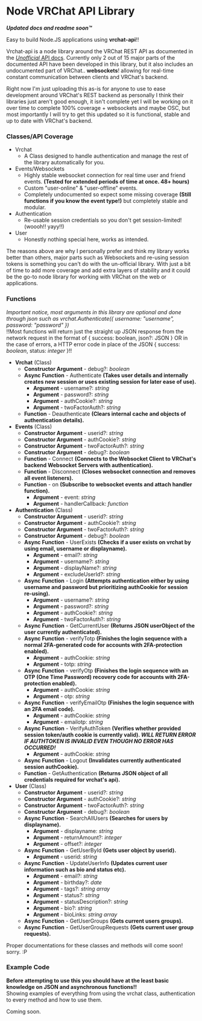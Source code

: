 # Node VRChat API Library

***Updated docs and readme soon™***

Easy to build Node.JS applications using **vrchat-api**!!

Vrchat-api is a node library around the VRChat REST API as documented in the [*Unofficial* API docs](https://vrchatapi.github.io/docs/api/).
Currently only 2 out of 15 major parts of the documented API have been developed in this library, but it also includes an undocumented part of VRChat.. **websockets**! allowing for real-time constant communication between clients and VRChat's backend.

Right now I'm just uploading this as-is for anyone to use to ease development around VRChat's REST backend as personally I think their libraries just aren't good enough, it isn't complete yet I will be working on it over time to complete 100% coverage + websockets and maybe OSC, but most importantly I will try to get this updated so it is functional, stable and up to date with VRChat's backend.

### **Classes/API Coverage**
- Vrchat
    - A Class designed to handle authentication and manage the rest of the library automatically for you.
- Events/Websockets
    - Highly stable websocket connection for real time user and friend events. **(Tested for extended periods of time at once. 48+ hours)**
    - Custom "user-online" & "user-offline" events.
    - Completely undocumented so expect some missing coverage **(Still functions if you know the event type!)** but completely stable and modular.
- Authentication
    - Re-usable session credentials so you don't get session-limited! (woooh!! yayy!!)
- User
    - Honestly nothing special here, works as intended.

The reasons above are why I personally prefer and think my library works better than others, major parts such as Websockets and re-using session tokens is something you can't do with the un-official library. With just a bit of time to add more coverage and add extra layers of stability and it could be the go-to node library for working with VRChat on the web or applications.

### **Functions**
*Important notice, most arguments in this library are optional and done through json such as vrchat.Authenticate({ username: "username", password: "password" })*  
!!Most functions will return just the straight up JSON response from the network request in the format of { success: boolean, json?: JSON } OR in the case of errors, a HTTP error code in place of the JSON { success: *boolean*, status: *integer* }!!
- **Vrchat** (Class)
    - **Constructor Argument** - debug?: *boolean*
    - **Async Function** - Authenticate **(Takes user details and internally creates new session or uses existing session for later ease of use).**
        - **Argument** - username?: *string*
        - **Argument** - password?: *string*
        - **Argument** - authCookie?: *string*
        - **Argument** - twoFactorAuth?: *string*
    - **Function** - Deauthenticate **(Clears internal cache and objects of authentication details).**
- **Events** (Class)
    - **Constructor Argument** - userid?: *string*
    - **Constructor Argument** - authCookie?: *string*
    - **Constructor Argument** - twoFactorAuth?: *string*
    - **Constructor Argument** - debug?: *boolean*
    - **Function** - Connect **(Connects to the Websocket Client to VRChat's backend Websocket Servers with authentication).**
    - **Function** - Disconnect **(Closes websocket connection and removes all event listeners).**
    - **Function** - on **(Subscribe to websocket events and attach handler function).**
        - **Argument** - event: *string*
        - **Argument** - handlerCallback: *function*
- **Authentication** (Class)
    - **Constructor Argument** - userid?: *string*
    - **Constructor Argument** - authCookie?: *string*
    - **Constructor Argument** - twoFactorAuth?: *string*
    - **Constructor Argument** - debug?: *boolean*
    - **Async Function** - UserExists **(Checks if a user exists on vrchat by using email, username or displayname).**
        - **Argument** - email?: *string*
        - **Argument** - username?: *string*
        - **Argument** - displayName?: *string*
        - **Argument** - excludeUserId?: *string*
    - **Async Function** - Login **(Attempts authentication either by using username and password but prioritizing authCookie for session re-using).**
        - **Argument** - username?: *string*
        - **Argument** - password?: *string*
        - **Argument** - authCookie?: *string*
        - **Argument** - twoFactorAuth?: *string*
    - **Async Function** - GetCurrentUser  **(Returns JSON userObject of the user currently authenticated).**
    - **Async Function** - verifyTotp **(Finishes the login sequence with a normal 2FA-generated code for accounts with 2FA-protection enabled).**
        - **Argument** - authCookie: *string*
        - **Argument** - totp: *string*
    - **Async Function** - verifyOtp **(Finishes the login sequence with an OTP (One Time Password) recovery code for accounts with 2FA-protection enabled).**
        - **Argument** - authCookie: *string*
        - **Argument** - otp: *string*
    - **Async Function** - verifyEmailOtp **(Finishes the login sequence with an 2FA email code).**
        - **Argument** - authCookie: *string*
        - **Argument** - emailotp: *string*
    - **Async Function** - VerifyAuthToken **(Verifies whether provided session token/auth cookie is currently valid). *WILL RETURN ERROR IF AUTHTOKEN IS INVALID EVEN THOUGH NO ERROR HAS OCCURRED!***
        - **Argument** - authCookie: *string*
    - **Async Function** - Logout **(Invalidates currently authenticated session authCookie).**
    - **Function** - GetAuthentication **(Returns JSON object of all credentials required for vrchat's api).**
- **User** (Class)
    - **Constructor Argument** - userid?: *string*
    - **Constructor Argument** - authCookie?: *string*
    - **Constructor Argument** - twoFactorAuth?: *string*
    - **Constructor Argument** - debug?: *boolean*
    - **Async Function** - SearchAllUsers **(Searches for users by displayname).**
        - **Argument** - displayname: *string*
        - **Argument** - returnAmount?: *integer*
        - **Argument** - offset?: *integer*
    - **Async Function** - GetUserById **(Gets user object by userid).**
        - **Argument** - userid: *string*
    - **Async Function** - UpdateUserInfo **(Updates current user information such as bio and status etc).**
        - **Argument** - email?: *string*
        - **Argument** - birthday?: *date*
        - **Argument** - tags?: *string array*
        - **Argument** - status?: *string*
        - **Argument** - statusDescription?: *string*
        - **Argument** - bio?: *string*
        - **Argument** - bioLinks: *string array*
    - **Async Function** - GetUserGroups **(Gets current users groups).**
    - **Async Function** - GetUserGroupRequests **(Gets current user group requests).**

Proper documentations for these classes and methods will come soon! sorry. :P

### **Example Code**
**Before attempting to use this you should have at the least basic knowledge on JSON and asynchronous functions!!**  
Showing examples of everything from using the vrchat class, authentication to every method and how to use them.  

Coming soon.  
